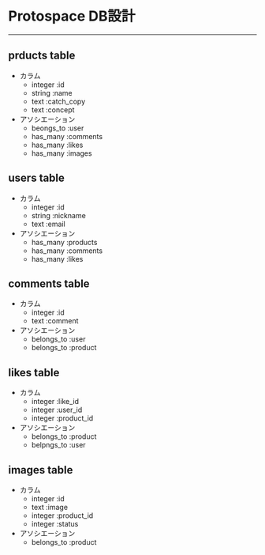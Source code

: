 # Protospace DB設計  
***  
## prducts table  
 - カラム  
   - integer :id  
   - string :name  
   - text :catch_copy  
   - text :concept  
 - アソシエーション  
   - beongs_to :user  
   - has_many :comments  
   - has_many :likes  
   - has_many :images  

## users table  
 - カラム  
   - integer :id  
   - string :nickname  
   - text :email  
 - アソシエーション  
   - has_many :products  
   - has_many :comments  
   - has_many :likes  
## comments table  
 - カラム  
   - integer :id  
   - text :comment  
 - アソシエーション  
   - belongs_to :user  
   - belongs_to :product  
## likes table  
 - カラム  
   - integer :like_id  
   - integer :user_id  
   - integer :product_id  
 - アソシエーション 
   - belongs_to :product  
   - belpngs_to :user  
## images table  
 - カラム  
   - integer :id  
   - text :image  
   - integer :product_id  
   - integer :status  
 - アソシエーション  
   - belongs_to :product  